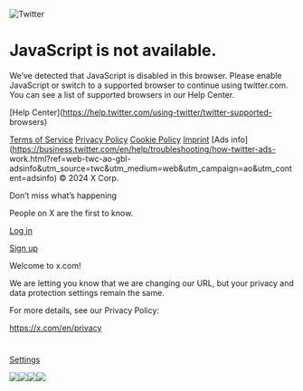 ![Twitter](https://abs.twimg.com/errors/logo46x38.png)

# JavaScript is not available.

We’ve detected that JavaScript is disabled in this browser. Please enable
JavaScript or switch to a supported browser to continue using twitter.com. You
can see a list of supported browsers in our Help Center.

[Help Center](https://help.twitter.com/using-twitter/twitter-supported-
browsers)

[Terms of Service](https://twitter.com/tos) [Privacy
Policy](https://twitter.com/privacy) [Cookie
Policy](https://support.twitter.com/articles/20170514)
[Imprint](https://legal.twitter.com/imprint.html) [Ads
info](https://business.twitter.com/en/help/troubleshooting/how-twitter-ads-
work.html?ref=web-twc-ao-gbl-
adsinfo&utm_source=twc&utm_medium=web&utm_campaign=ao&utm_content=adsinfo) ©
2024 X Corp.

Don’t miss what’s happening

People on X are the first to know.

[Log in](/login)

[Sign up](/i/flow/signup)

Welcome to x.com!

We are letting you know that we are changing our URL, but your privacy and
data protection settings remain the same.

For more details, see our Privacy Policy:

<https://x.com/en/privacy>

# [](/)

[Settings](/settings)

![](https://t.co/1/i/adsct?bci=4&eci=3&event=%7B%7D&event_id=0a6255f7-0221-4fd7-8558-7533d0910424&integration=advertiser&p_id=Twitter&p_user_id=0&pl_id=d356392c-8833-4712-8883-989a47023aa2&tw_document_href=https%3A%2F%2Fx.com%2FApricotFinance&tw_iframe_status=0&txn_id=ogf5s&type=javascript&version=2.3.30)![](https://analytics.x.com/1/i/adsct?bci=4&eci=3&event=%7B%7D&event_id=0a6255f7-0221-4fd7-8558-7533d0910424&integration=advertiser&p_id=Twitter&p_user_id=0&pl_id=d356392c-8833-4712-8883-989a47023aa2&tw_document_href=https%3A%2F%2Fx.com%2FApricotFinance&tw_iframe_status=0&txn_id=ogf5s&type=javascript&version=2.3.30)![](https://t.co/1/i/adsct?bci=4&eci=3&event=%7B%7D&event_id=195f7e96-3ea5-42b2-bec6-110177fe031b&integration=advertiser&p_id=Twitter&p_user_id=0&pl_id=d356392c-8833-4712-8883-989a47023aa2&tw_document_href=https%3A%2F%2Fx.com%2FApricotFinance&tw_iframe_status=0&txn_id=o8zly&type=javascript&version=2.3.30)![](https://analytics.x.com/1/i/adsct?bci=4&eci=3&event=%7B%7D&event_id=195f7e96-3ea5-42b2-bec6-110177fe031b&integration=advertiser&p_id=Twitter&p_user_id=0&pl_id=d356392c-8833-4712-8883-989a47023aa2&tw_document_href=https%3A%2F%2Fx.com%2FApricotFinance&tw_iframe_status=0&txn_id=o8zly&type=javascript&version=2.3.30)

